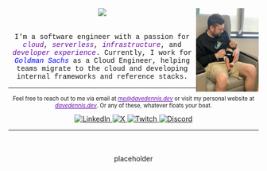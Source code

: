 <div align="center">

   <img src="assets/me-and-little-david.jpg" width="25%" align="right" />
   
   <img src="https://readme-typing-svg.demolab.com?font=Inconsolata&weight=500&size=50&duration=4000&pause=300&color=A71AF7&center=true&repeat=false&random=false&width=1300&height=140&lines=Hello+Hello%2C+i'm+Dave!" width="70%" />
   <br><br>
   <p style="font-family: 'Courier New', monospace; font-size: 1em;">
      I'm a software engineer with a passion for <em><span style="color: #6A0DAD;">cloud</span></em>, 
      <em><span style="color: #6A0DAD;">serverless</span></em>, 
      <em><span style="color: #6A0DAD;">infrastructure</span></em>, and 
      <em><span style="color: #6A0DAD;">developer experience</span></em>. 
      Currently, I work for <em><span style="color: #0000FF;">Goldman Sachs</span></em> as a Cloud Engineer, 
      helping teams migrate to the cloud and developing internal frameworks and reference stacks.
   </p>

---

   <p style="font-size: .8em">Feel free to reach out to me via email at <a href="mailto:me@davedennis.dev" style="color: #6A0DAD;"><em>me@davedennis.dev</em></a> or visit my personal website at <a href="https://davedennis.dev" style="color: #6A0DAD;"><em>davedennis.dev</em></a>. Or any of these, whatever floats your boat.</p>
                  <a href="https://www.linkedin.com/in/davedennis93/" style="margin-right: 0.5px;">
               <img src="https://img.shields.io/badge/linkedin-%230077B5.svg?style=for-the-badge&logo=linkedin&logoColor=white" alt="LinkedIn">
               </a>
               <a href="https://x.com/DaveVED_" style="margin-right: 0.5px;">
               <img src="https://img.shields.io/badge/X-%23000000.svg?style=for-the-badge&logo=X&logoColor=white" alt="X">
               </a>
               <a href="https://www.twitch.tv/daveved" style="margin-right: 0.5px;">
               <img src="https://img.shields.io/badge/Twitch-%239146FF.svg?style=for-the-badge&logo=Twitch&logoColor=white" alt="Twitch">
               </a>
               <a href="https://discordapp.com/users/daveved/">
               <img src="https://img.shields.io/badge/Discord-%235865F2.svg?style=for-the-badge&logo=discord&logoColor=white" alt="Discord">
               </a>

---

   <br><br>
   placeholder
   <br><br><br>

</div>
